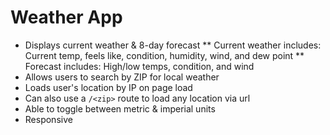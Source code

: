 # Weather App

* Displays current weather & 8-day forecast
** Current weather includes: Current temp, feels like, condition, humidity, wind, and dew point
** Forecast includes: High/low temps, condition, and wind
* Allows users to search by ZIP for local weather
* Loads user's location by IP on page load
* Can also use a `/<zip>` route to load any location via url
* Able to toggle between metric & imperial units
* Responsive
